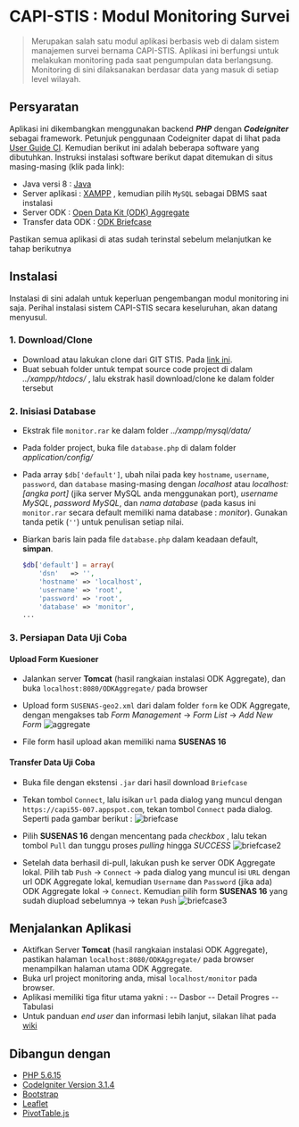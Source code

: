 # CAPI-STIS : Modul Monitoring Survei #
>Merupakan salah satu modul aplikasi berbasis web di dalam sistem manajemen survei bernama CAPI-STIS. Aplikasi ini berfungsi untuk melakukan monitoring pada saat pengumpulan data berlangsung. Monitoring di sini dilaksanakan berdasar data yang masuk di setiap level wilayah.

## Persyaratan ##
Aplikasi ini dikembangkan menggunakan backend _**PHP**_ dengan _**Codeigniter**_ sebagai framework. Petunjuk penggunaan Codeigniter dapat di lihat pada [User Guide CI](https://www.codeigniter.com/user_guide/).
Kemudian berikut ini adalah beberapa software yang dibutuhkan. Instruksi instalasi software berikut dapat ditemukan di situs masing-masing (klik pada link):

- Java versi 8 : [Java](https://java.com/en/download/)
- Server aplikasi : [XAMPP](https://www.apachefriends.org/download.html) , kemudian pilih `MySQL` sebagai DBMS saat instalasi
- Server ODK : [Open Data Kit (ODK) Aggregate](https://opendatakit.org/use/aggregate)
- Transfer data ODK : [ODK Briefcase](https://opendatakit.org/downloads/download-category/briefcase/)

Pastikan semua aplikasi di atas sudah terinstal sebelum melanjutkan ke tahap berikutnya

## Instalasi ##
Instalasi di sini adalah untuk keperluan pengembangan modul monitoring ini saja. Perihal instalasi sistem CAPI-STIS secara keseluruhan, akan datang menyusul.
### 1. Download/Clone ###
- Download atau lakukan clone dari GIT STIS. Pada [link ini](https://git.stis.ac.id/hakimirza/monitor).
- Buat sebuah folder untuk tempat source code project di dalam *../xampp/htdocs/* , lalu ekstrak hasil download/clone ke dalam folder tersebut
### 2. Inisiasi Database ###
- Ekstrak file `monitor.rar` ke dalam folder *../xampp/mysql/data/*
- Pada folder project, buka file `database.php` di dalam folder *application/config/*
- Pada array `$db['default']`, ubah nilai pada key `hostname`, `username`, `password`, dan `database` masing-masing dengan _localhost_ atau _localhost:[angka port]_ (jika server MySQL anda menggunakan port), _username MySQL_, _password MySQL_, dan _nama database_ (pada kasus ini `monitor.rar` secara default memiliki nama database : _monitor_). Gunakan tanda petik (```''```) untuk penulisan setiap nilai. 
- Biarkan baris lain pada file `database.php` dalam keadaan default, **simpan**.

    ```php
    $db['default'] = array(
    	'dsn'	=> '',
    	'hostname' => 'localhost',
    	'username' => 'root',
    	'password' => 'root',
    	'database' => 'monitor',
	...
    ```
### 3. Persiapan Data Uji Coba ###
#### Upload Form Kuesioner ####
- Jalankan server **Tomcat** (hasil rangkaian instalasi ODK Aggregate), dan buka ```localhost:8080/ODKAggregate/``` pada browser
- Upload form `SUSENAS-geo2.xml` dari dalam folder `form` ke ODK Aggregate, dengan mengakses tab _Form Management_ -> _Form List_ -> _Add New Form_
![aggregate](https://git.stis.ac.id/hakimirza/monitor/uploads/54f4f091d1f9c5c624def14a47e9513d/aggregate.PNG)

- File form hasil upload akan memiliki nama **SUSENAS 16**

#### Transfer Data Uji Coba ####
- Buka file dengan ekstensi `.jar` dari hasil download `Briefcase`
- Tekan tombol `Connect`, lalu isikan `url` pada dialog yang muncul dengan `https://capi55-007.appspot.com`, tekan tombol `Connect` pada dialog. Seperti pada gambar berikut :
![briefcase](https://git.stis.ac.id/hakimirza/monitor/uploads/113dd1ed7ed812b1d7750d268f1ba0df/briefcase.PNG)

- Pilih **SUSENAS 16** dengan mencentang pada _checkbox_ , lalu tekan tombol `Pull` dan tunggu proses *pulling* hingga *SUCCESS*
![briefcase2](https://git.stis.ac.id/hakimirza/monitor/uploads/2e4634152d6161f3ceed5a86e2edc840/briefcase2.PNG)

- Setelah data berhasil di-pull, lakukan push ke server ODK Aggregate lokal. 
Pilih  tab `Push` -> `Connect` -> pada dialog yang muncul isi `URL` dengan url ODK Aggregate lokal, kemudian `Username` dan `Password` (jika ada) ODK Aggregate lokal -> `Connect`.
Kemudian pilih form **SUSENAS 16** yang sudah diupload sebelumnya -> tekan `Push`
![briefcase3](https://git.stis.ac.id/hakimirza/monitor/uploads/d25d65fc91b4c267a2b61a1f07f0eebd/briefcase3.PNG)

## Menjalankan Aplikasi ##
- Aktifkan Server **Tomcat** (hasil rangkaian instalasi ODK Aggregate), pastikan halaman ```localhost:8080/ODKAggregate/``` pada browser menampilkan halaman utama ODK Aggregate.
- Buka url project monitoring anda, misal `localhost/monitor` pada browser.
- Aplikasi memiliki tiga fitur utama yakni : 
-- Dasbor
-- Detail Progres
-- Tabulasi
- Untuk panduan _end user_ dan informasi lebih lanjut, silakan lihat pada [wiki](https://git.stis.ac.id/hakimirza/monitor/wikis)

## Dibangun dengan ##
- [PHP 5.6.15](http://php.net/manual/en/intro-whatis.php)
- [CodeIgniter Version 3.1.4](https://www.codeigniter.com/user_guide/)
- [Bootstrap](https://getbootstrap.com/)
- [Leaflet](http://leafletjs.com/)
- [PivotTable.js](https://pivottable.js.org/examples/)

